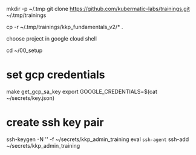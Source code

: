 mkdir -p ~/.tmp
git clone https://github.com/kubermatic-labs/trainings.git ~/.tmp/trainings
<!-- TODO remove v2 -->
cp -r ~/.tmp/trainings/kkp_fundamentals_v2/* .

choose project in google cloud shell

cd ~/00_setup

# set gcp credentials
make get_gcp_sa_key
export GOOGLE_CREDENTIALS=$(cat ~/secrets/key.json)

# create ssh key pair
ssh-keygen -N '' -f ~/secrets/kkp_admin_training
eval `ssh-agent`
ssh-add ~/secrets/kkp_admin_training
